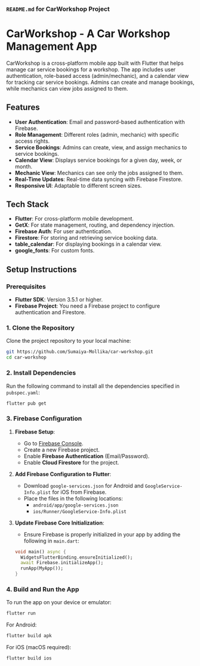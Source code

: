 ### `README.md` for **CarWorkshop** Project

# CarWorkshop - A Car Workshop Management App

CarWorkshop is a cross-platform mobile app built with Flutter that helps manage car service bookings for a workshop. The app includes user authentication, role-based access (admin/mechanic), and a calendar view for tracking car service bookings. Admins can create and manage bookings, while mechanics can view jobs assigned to them.

## Features
- **User Authentication**: Email and password-based authentication with Firebase.
- **Role Management**: Different roles (admin, mechanic) with specific access rights.
- **Service Bookings**: Admins can create, view, and assign mechanics to service bookings.
- **Calendar View**: Displays service bookings for a given day, week, or month.
- **Mechanic View**: Mechanics can see only the jobs assigned to them.
- **Real-Time Updates**: Real-time data syncing with Firebase Firestore.
- **Responsive UI**: Adaptable to different screen sizes.

## Tech Stack
- **Flutter**: For cross-platform mobile development.
- **GetX**: For state management, routing, and dependency injection.
- **Firebase Auth**: For user authentication.
- **Firestore**: For storing and retrieving service booking data.
- **table_calendar**: For displaying bookings in a calendar view.
- **google_fonts**: For custom fonts.

## Setup Instructions

### Prerequisites
- **Flutter SDK**: Version 3.5.1 or higher.
- **Firebase Project**: You need a Firebase project to configure authentication and Firestore.

### 1. Clone the Repository
Clone the project repository to your local machine:

```bash
git https://github.com/Sumaiya-Mollika/car-workshop.git
cd car-workshop
```

### 2. Install Dependencies
Run the following command to install all the dependencies specified in `pubspec.yaml`:

```bash
flutter pub get
```

### 3. Firebase Configuration

1. **Firebase Setup**:
   - Go to [Firebase Console](https://console.firebase.google.com/).
   - Create a new Firebase project.
   - Enable **Firebase Authentication** (Email/Password).
   - Enable **Cloud Firestore** for the project.

2. **Add Firebase Configuration to Flutter**:
   - Download `google-services.json` for Android and `GoogleService-Info.plist` for iOS from Firebase.
   - Place the files in the following locations:
     - `android/app/google-services.json`
     - `ios/Runner/GoogleService-Info.plist`

3. **Update Firebase Core Initialization**:
   - Ensure Firebase is properly initialized in your app by adding the following in `main.dart`:

   ```dart
   void main() async {
     WidgetsFlutterBinding.ensureInitialized();
     await Firebase.initializeApp();
     runApp(MyApp());
   }
   ```

### 4. Build and Run the App

To run the app on your device or emulator:

```bash
flutter run
```

For Android:
```bash
flutter build apk
```

For iOS (macOS required):
```bash
flutter build ios
```